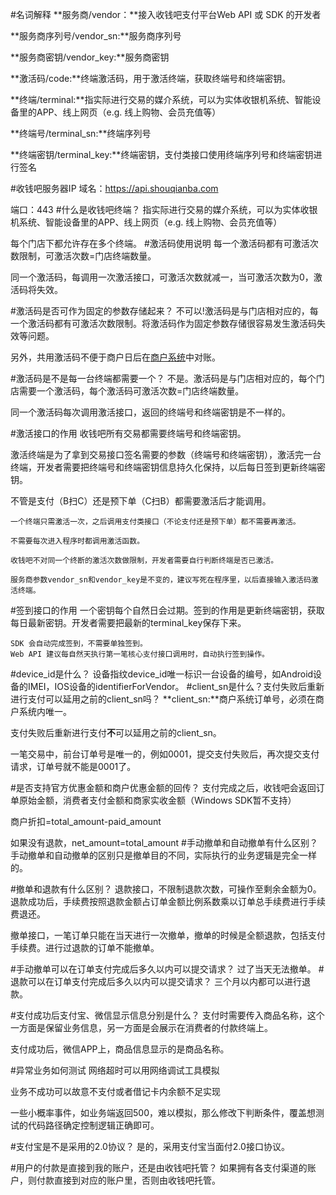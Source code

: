 #名词解释
**服务商/vendor：**接入收钱吧支付平台Web API 或 SDK 的开发者

**服务商序列号/vendor_sn:**服务商序列号

**服务商密钥/vendor_key:**服务商密钥

**激活码/code:**终端激活码，用于激活终端，获取终端号和终端密钥。

**终端/terminal:**指实际进行交易的媒介系统，可以为实体收银机系统、智能设备里的APP、线上网页（e.g. 线上购物、会员充值等）

**终端号/terminal_sn:**终端序列号

**终端密钥/terminal_key:**终端密钥，支付类接口使用终端序列号和终端密钥进行签名

#收钱吧服务器IP
域名：https://api.shouqianba.com

端口：443
#什么是收钱吧终端？
指实际进行交易的媒介系统，可以为实体收银机系统、智能设备里的APP、线上网页（e.g. 线上购物、会员充值等）

每个门店下都允许存在多个终端。
#激活码使用说明
每一个激活码都有可激活次数限制，可激活次数=门店终端数量。

同一个激活码，每调用一次激活接口，可激活次数就减一，当可激活次数为0，激活码将失效。


#激活码是否可作为固定的参数存储起来？
不可以!激活码是与门店相对应的，每一个激活码都有可激活次数限制。将激活码作为固定参数存储很容易发生激活码失效等问题。

另外，共用激活码不便于商户日后在[商户系统](http://s.shouqianba.com/#/order)中对账。


#激活码是不是每一台终端都需要一个？
不是。激活码是与门店相对应的，每个门店需要一个激活码，每个激活码可激活次数=门店终端数量。

同一个激活码每次调用激活接口，返回的终端号和终端密钥是不一样的。

#激活接口的作用
收钱吧所有交易都需要终端号和终端密钥。

激活终端是为了拿到交易接口签名需要的参数（终端号和终端密钥），激活完一台终端，开发者需要把终端号和终端密钥信息持久化保持，以后每日签到更新终端密钥。

不管是支付（B扫C）还是预下单（C扫B）都需要激活后才能调用。

	一个终端只需激活一次，之后调用支付类接口（不论支付还是预下单）都不需要再激活。
	
	不需要每次进入程序时都调用激活函数。
	
	收钱吧不对同一个终断的激活次数做限制，开发者需要自行判断终端是否已激活。
	
	服务商参数vendor_sn和vendor_key是不变的，建议写死在程序里，以后直接输入激活码激活终端。
	

#签到接口的作用
一个密钥每个自然日会过期。签到的作用是更新终端密钥，获取每日最新密钥。开发者需要把最新的terminal_key保存下来。

	SDK 会自动完成签到，不需要单独签到。
	Web API 建议每自然天执行第一笔核心支付接口调用时，自动执行签到操作。
	
#device_id是什么？
设备指纹device_id唯一标识一台设备的编号，如Android设备的IMEI，IOS设备的identifierForVendor。
#client_sn是什么？支付失败后重新进行支付可以延用之前的client_sn吗？
**client_sn:**商户系统订单号，必须在商户系统内唯一。

支付失败后重新进行支付**不**可以延用之前的client_sn。

一笔交易中，前台订单号是唯一的，例如0001，提交支付失败后，再次提交支付请求，订单号就不能是0001了。

#是否支持官方优惠金额和商户优惠金额的回传？
支付完成之后，收钱吧会返回订单原始金额，消费者支付金额和商家实收金额（Windows SDK暂不支持）

商户折扣=total_amount-paid_amount

如果没有退款，net_amount=total_amount
#手动撤单和自动撤单有什么区别？
手动撤单和自动撤单的区别只是撤单目的不同，实际执行的业务逻辑是完全一样的。

#撤单和退款有什么区别？
退款接口，不限制退款次数，可操作至剩余金额为0。退款成功后，手续费按照退款金额占订单金额比例系数乘以订单总手续费进行手续费退还。

撤单接口，一笔订单只能在当天进行一次撤单，撤单的时候是全额退款，包括支付手续费。进行过退款的订单不能撤单。

#手动撤单可以在订单支付完成后多久以内可以提交请求？
过了当天无法撤单。
#退款可以在订单支付完成后多久以内可以提交请求？
三个月以内都可以进行退款。


#支付成功后支付宝、微信显示信息分别是什么？
支付时需要传入商品名称，这个一方面是保留业务信息，另一方面是会展示在消费者的付款终端上。

支付成功后，微信APP上，商品信息显示的是商品名称。

#异常业务如何测试
网络超时可以用网络调试工具模拟

业务不成功可以故意不支付或者借记卡内余额不足实现

一些小概率事件，如业务端返回500，难以模拟，那么修改下判断条件，覆盖想测试的代码路径确定控制逻辑正确即可。


#支付宝是不是采用的2.0协议？
是的，采用支付宝当面付2.0接口协议。


#用户的付款是直接到我的账户，还是由收钱吧托管？
如果拥有各支付渠道的账户，则付款直接到对应的账户里，否则由收钱吧托管。
